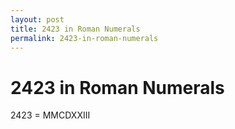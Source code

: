 ```yaml
---
layout: post
title: 2423 in Roman Numerals
permalink: 2423-in-roman-numerals
---
```


# 2423 in Roman Numerals

2423 = MMCDXXIII
